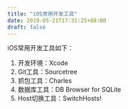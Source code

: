 ```yaml
---
title: "iOS常用开发工具"
date: 2019-05-21T17:31:25+08:00
draft: false
---
```


iOS常用开发工具如下：

1. 开发环境：Xcode
2. Git工具：Sourcetree
3. 抓包工具：Charles
4. 数据库工具：DB Browser for SQLite
5. Host切换工具：SwitchHosts!